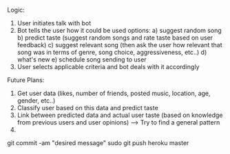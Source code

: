 Logic:
1) User initiates talk with bot
2) Bot tells the user how it could be used
	options:
	a) suggest random song
	b) predict taste (suggest random songs and rate taste based on user feedback)
	c) suggest relevant song (then ask the user how relevant that song was in terms of genre, song choice, aggressiveness, etc..)
	d) what's new
	e) schedule song sending to user
3) User selects applicable criteria and bot deals with it accordingly

Future Plans:
1) Get user data (likes, number of friends, posted music, location, age, gender, etc..)
2) Classify user based on this data and predict taste
3) Link between predicted data and actual user taste (based on knowledge from previous users and user opinions) --> Try to find a general pattern
4) 


git commit -am "desired message"
sudo git push heroku master